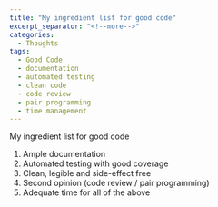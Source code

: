 ```yaml
---
title: "My ingredient list for good code"
excerpt_separator: "<!--more-->"
categories:
  - Thoughts
tags:
  - Good Code
  - documentation
  - automated testing
  - clean code
  - code review
  - pair programming
  - time management
---
```


My ingredient list for good code

1. Ample documentation
2. Automated testing with good coverage
3. Clean, legible and side-effect free
4. Second opinion (code review / pair programming)
5. Adequate time for all of the above